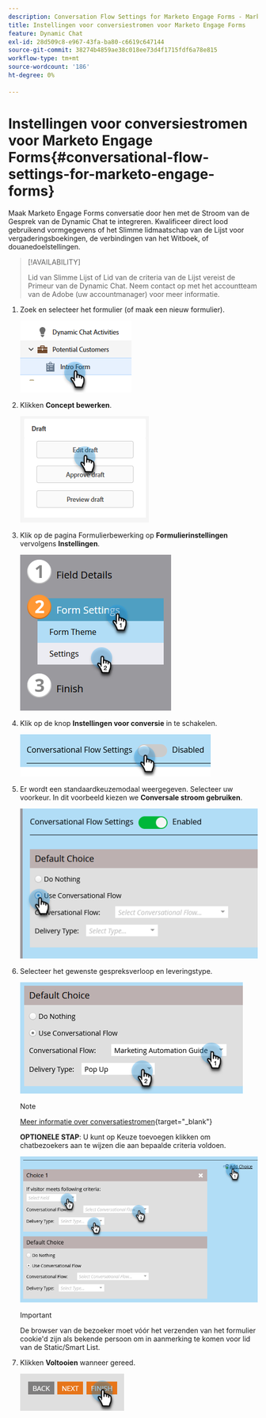 ```yaml
---
description: Conversation Flow Settings for Marketo Engage Forms - Marketo Docs - productdocumentatie
title: Instellingen voor conversiestromen voor Marketo Engage Forms
feature: Dynamic Chat
exl-id: 28d509c8-e967-43fa-ba80-c6619c647144
source-git-commit: 38274b4859ae38c018ee73d4f1715fdf6a78e815
workflow-type: tm+mt
source-wordcount: '186'
ht-degree: 0%

---
```


# Instellingen voor conversiestromen voor Marketo Engage Forms{#conversational-flow-settings-for-marketo-engage-forms}

Maak Marketo Engage Forms conversatie door hen met de Stroom van de Gesprek van de Dynamic Chat te integreren. Kwalificeer direct lood gebruikend vormgegevens of het Slimme lidmaatschap van de Lijst voor vergaderingsboekingen, de verbindingen van het Witboek, of douanedoelstellingen.

>[!AVAILABILITY]
>
>Lid van Slimme Lijst of Lid van de criteria van de Lijst vereist de Primeur van de Dynamic Chat. Neem contact op met het accountteam van de Adobe (uw accountmanager) voor meer informatie.

1. Zoek en selecteer het formulier (of maak een nieuw formulier).

   ![](assets/conversational-flow-settings-1.png)

1. Klikken **Concept bewerken**.

   ![](assets/conversational-flow-settings-2.png)

1. Klik op de pagina Formulierbewerking op **Formulierinstellingen** vervolgens **Instellingen**.

   ![](assets/conversational-flow-settings-3.png)

1. Klik op de knop **Instellingen voor conversie** in te schakelen.

   ![](assets/conversational-flow-settings-4.png)

1. Er wordt een standaardkeuzemodaal weergegeven. Selecteer uw voorkeur. In dit voorbeeld kiezen we **Conversale stroom gebruiken**.

   ![](assets/conversational-flow-settings-5.png)

1. Selecteer het gewenste gespreksverloop en leveringstype.

   ![](assets/conversational-flow-settings-6.png)

   >[!NOTE]
   >
   >[Meer informatie over conversatiestromen](/help/marketo/product-docs/demand-generation/dynamic-chat/automated-chat/conversational-flow-overview.md){target="_blank"}

   **OPTIONELE STAP**: U kunt op Keuze toevoegen klikken om chatbezoekers aan te wijzen die aan bepaalde criteria voldoen.

   ![](assets/conversational-flow-settings-7.png)

   >[!IMPORTANT]
   >
   >De browser van de bezoeker moet vóór het verzenden van het formulier cookie&#39;d zijn als bekende persoon om in aanmerking te komen voor lid van de Static/Smart List.

1. Klikken **Voltooien** wanneer gereed.

   ![](assets/conversational-flow-settings-8.png)
